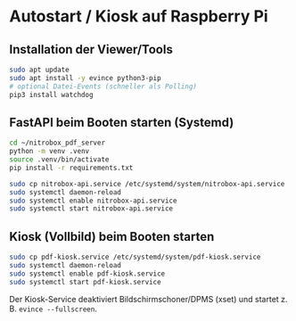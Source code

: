 # Autostart / Kiosk auf Raspberry Pi

## Installation der Viewer/Tools
```bash
sudo apt update
sudo apt install -y evince python3-pip
# optional Datei-Events (schneller als Polling)
pip3 install watchdog
```

## FastAPI beim Booten starten (Systemd)
```bash
cd ~/nitrobox_pdf_server
python -m venv .venv
source .venv/bin/activate
pip install -r requirements.txt

sudo cp nitrobox-api.service /etc/systemd/system/nitrobox-api.service
sudo systemctl daemon-reload
sudo systemctl enable nitrobox-api.service
sudo systemctl start nitrobox-api.service
```

## Kiosk (Vollbild) beim Booten starten
```bash
sudo cp pdf-kiosk.service /etc/systemd/system/pdf-kiosk.service
sudo systemctl daemon-reload
sudo systemctl enable pdf-kiosk.service
sudo systemctl start pdf-kiosk.service
```

Der Kiosk-Service deaktiviert Bildschirmschoner/DPMS (xset) und startet z. B. `evince --fullscreen`.

